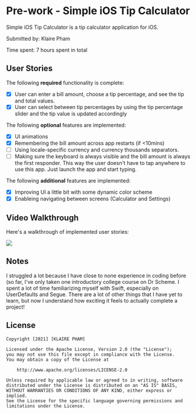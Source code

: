 # Pre-work - Simple iOS Tip Calculator

Simple iOS Tip Calculator is a tip calculator application for iOS.

Submitted by: Klaire Pham

Time spent: 7 hours spent in total

## User Stories

The following **required** functionality is complete:

* [x] User can enter a bill amount, choose a tip percentage, and see the tip and total values.
* [x] User can select between tip percentages by using the tip percentage slider and the tip value is updated accordingly

The following **optional** features are implemented:

* [x] UI animations
* [x] Remembering the bill amount across app restarts (if <10mins)
* [ ] Using locale-specific currency and currency thousands separators.
* [ ] Making sure the keyboard is always visible and the bill amount is always the first responder. This way the user doesn't have to tap anywhere to use this app. Just launch the app and start typing.

The following **additional** features are implemented:

- [x] Improving UI a little bit with some dynamic color scheme 
- [x] Enableing navigating between screens (Calculator and Settings)

## Video Walkthrough

Here's a walkthrough of implemented user stories:

![](https://i.imgur.com/jTNyELl.gif)

## Notes

I struggled a lot because I have close to none experience in coding before (so far, I've only taken one introductory college course on Dr Scheme. I spent a lot of time familiarizing myself with Swift, especially on UserDefaults and Segue. There are a lot of other things that I have yet to learn, but now I understand how exciting it feels to actually complete a project!  

## License

    Copyright [2021] [KLAIRE PHAM]

    Licensed under the Apache License, Version 2.0 (the "License");
    you may not use this file except in compliance with the License.
    You may obtain a copy of the License at

        http://www.apache.org/licenses/LICENSE-2.0

    Unless required by applicable law or agreed to in writing, software
    distributed under the License is distributed on an "AS IS" BASIS,
    WITHOUT WARRANTIES OR CONDITIONS OF ANY KIND, either express or implied.
    See the License for the specific language governing permissions and
    limitations under the License.
